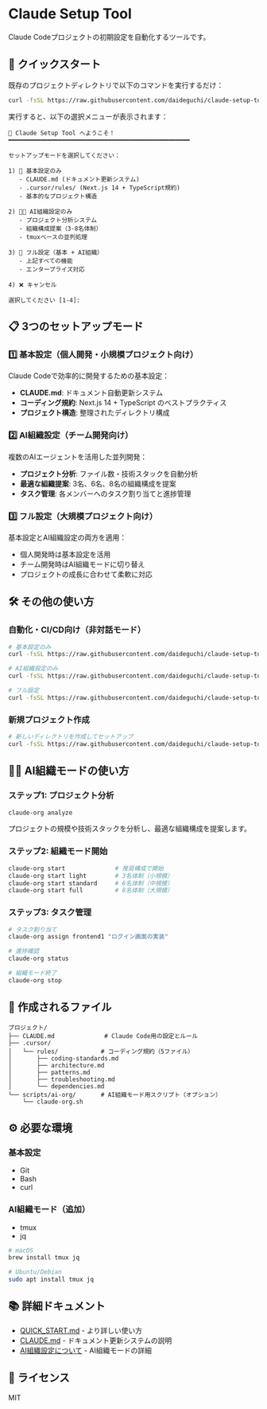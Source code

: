 # Claude Setup Tool

Claude Codeプロジェクトの初期設定を自動化するツールです。

## 🚀 クイックスタート

既存のプロジェクトディレクトリで以下のコマンドを実行するだけ：

```bash
curl -fsSL https://raw.githubusercontent.com/daideguchi/claude-setup-tool/main/scripts/quick-setup.sh | bash
```

実行すると、以下の選択メニューが表示されます：

```
🚀 Claude Setup Tool へようこそ！
━━━━━━━━━━━━━━━━━━━━━━━━━━━━━━━━━━━━━━━━━━━━━━━━━━━

セットアップモードを選択してください：

1) 📝 基本設定のみ
   - CLAUDE.md (ドキュメント更新システム)
   - .cursor/rules/ (Next.js 14 + TypeScript規約)
   - 基本的なプロジェクト構造

2) 🧑‍💼 AI組織設定のみ
   - プロジェクト分析システム
   - 組織構成提案（3-8名体制）
   - tmuxベースの並列処理

3) 🎯 フル設定（基本 + AI組織）
   - 上記すべての機能
   - エンタープライズ対応

4) ❌ キャンセル

選択してください [1-4]:
```

## 📋 3つのセットアップモード

### 1️⃣ 基本設定（個人開発・小規模プロジェクト向け）
Claude Codeで効率的に開発するための基本設定：
- **CLAUDE.md**: ドキュメント自動更新システム
- **コーディング規約**: Next.js 14 + TypeScript のベストプラクティス
- **プロジェクト構造**: 整理されたディレクトリ構成

### 2️⃣ AI組織設定（チーム開発向け）
複数のAIエージェントを活用した並列開発：
- **プロジェクト分析**: ファイル数・技術スタックを自動分析
- **最適な組織提案**: 3名、6名、8名の組織構成を提案
- **タスク管理**: 各メンバーへのタスク割り当てと進捗管理

### 3️⃣ フル設定（大規模プロジェクト向け）
基本設定とAI組織設定の両方を適用：
- 個人開発時は基本設定を活用
- チーム開発時はAI組織モードに切り替え
- プロジェクトの成長に合わせて柔軟に対応

## 🛠️ その他の使い方

### 自動化・CI/CD向け（非対話モード）
```bash
# 基本設定のみ
curl -fsSL https://raw.githubusercontent.com/daideguchi/claude-setup-tool/main/scripts/quick-setup.sh | bash -s -- --mode basic --non-interactive

# AI組織設定のみ
curl -fsSL https://raw.githubusercontent.com/daideguchi/claude-setup-tool/main/scripts/quick-setup.sh | bash -s -- --mode ai-org --non-interactive

# フル設定
curl -fsSL https://raw.githubusercontent.com/daideguchi/claude-setup-tool/main/scripts/quick-setup.sh | bash -s -- --mode full --non-interactive
```

### 新規プロジェクト作成
```bash
# 新しいディレクトリを作成してセットアップ
curl -fsSL https://raw.githubusercontent.com/daideguchi/claude-setup-tool/main/scripts/quick-setup.sh | bash -s -- --new-project "my-app" --mode full --non-interactive
```

## 🧑‍💼 AI組織モードの使い方

### ステップ1: プロジェクト分析
```bash
claude-org analyze
```
プロジェクトの規模や技術スタックを分析し、最適な組織構成を提案します。

### ステップ2: 組織モード開始
```bash
claude-org start              # 推奨構成で開始
claude-org start light        # 3名体制（小規模）
claude-org start standard     # 6名体制（中規模）
claude-org start full         # 8名体制（大規模）
```

### ステップ3: タスク管理
```bash
# タスク割り当て
claude-org assign frontend1 "ログイン画面の実装"

# 進捗確認
claude-org status

# 組織モード終了
claude-org stop
```

## 📁 作成されるファイル

```
プロジェクト/
├── CLAUDE.md              # Claude Code用の設定とルール
├── .cursor/               
│   └── rules/            # コーディング規約（5ファイル）
│       ├── coding-standards.md
│       ├── architecture.md
│       ├── patterns.md
│       ├── troubleshooting.md
│       └── dependencies.md
└── scripts/ai-org/       # AI組織モード用スクリプト（オプション）
    └── claude-org.sh
```

## ⚙️ 必要な環境

### 基本設定
- Git
- Bash
- curl

### AI組織モード（追加）
- tmux
- jq

```bash
# macOS
brew install tmux jq

# Ubuntu/Debian
sudo apt install tmux jq
```

## 📚 詳細ドキュメント

- [QUICK_START.md](QUICK_START.md) - より詳しい使い方
- [CLAUDE.md](CLAUDE.md) - ドキュメント更新システムの説明
- [AI組織設定について](ai-org/README.md) - AI組織モードの詳細

## 📄 ライセンス

MIT